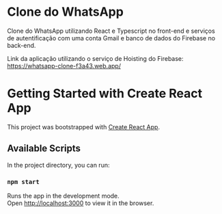 # Clone do WhatsApp

Clone do WhatsApp utilizando React e Typescript no front-end e serviços de autentificação com uma conta Gmail e banco de dados do Firebase no back-end.

Link da aplicação utilizando o serviço de Hoisting do Firebase: https://whatsapp-clone-f3a43.web.app/



# Getting Started with Create React App

This project was bootstrapped with [Create React App](https://github.com/facebook/create-react-app).

## Available Scripts

In the project directory, you can run:

### `npm start`

Runs the app in the development mode.\
Open [http://localhost:3000](http://localhost:3000) to view it in the browser.

